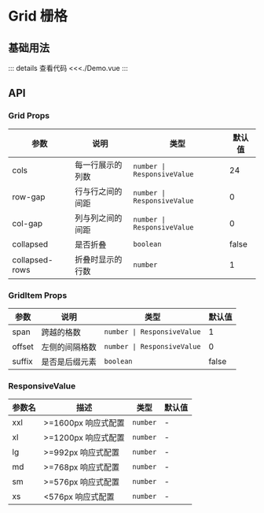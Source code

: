 # Grid 栅格

<script setup>
import Demo from './Demo.vue'
</script>

## 基础用法

<Demo></Demo>
::: details 查看代码
<<<./Demo.vue
:::

## API

### Grid Props

| 参数           | 说明             | 类型                        | 默认值 |
| -------------- | ---------------- | --------------------------- | ------ |
| cols           | 每一行展示的列数 | `number \| ResponsiveValue` | 24     |
| row-gap        | 行与行之间的间距 | `number \| ResponsiveValue` | 0      |
| col-gap        | 列与列之间的间距 | `number \| ResponsiveValue` | 0      |
| collapsed      | 是否折叠         | `boolean`                   | false  |
| collapsed-rows | 折叠时显示的行数 | `number`                    | 1      |

### GridItem Props

| 参数   | 说明           | 类型                        | 默认值 |
| ------ | -------------- | --------------------------- | ------ |
| span   | 跨越的格数     | `number \| ResponsiveValue` | 1      |
| offset | 左侧的间隔格数 | `number \| ResponsiveValue` | 0      |
| suffix | 是否是后缀元素 | `boolean`                   | false  |

### ResponsiveValue

| 参数名 | 描述                 | 类型     | 默认值 |
| ------ | -------------------- | -------- | ------ |
| xxl    | \>=1600px 响应式配置 | `number` | -      |
| xl     | \>=1200px 响应式配置 | `number` | -      |
| lg     | \>=992px 响应式配置  | `number` | -      |
| md     | \>=768px 响应式配置  | `number` | -      |
| sm     | \>=576px 响应式配置  | `number` | -      |
| xs     | <576px 响应式配置    | `number` | -      |
